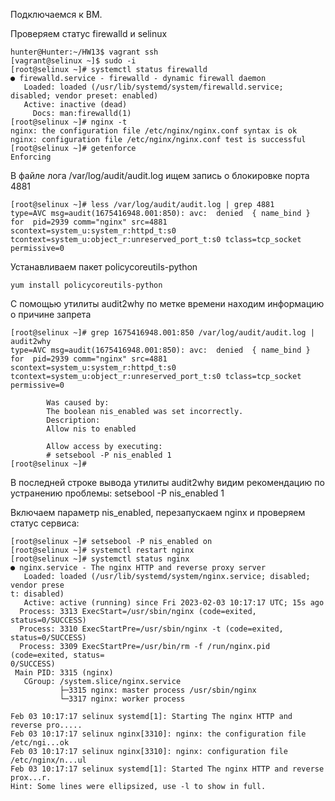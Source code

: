 

Подключаемся к ВМ.

Проверяем статус firewalld и selinux
```
hunter@Hunter:~/HW13$ vagrant ssh
[vagrant@selinux ~]$ sudo -i
[root@selinux ~]# systemctl status firewalld
● firewalld.service - firewalld - dynamic firewall daemon
   Loaded: loaded (/usr/lib/systemd/system/firewalld.service; disabled; vendor preset: enabled)
   Active: inactive (dead)
     Docs: man:firewalld(1)
[root@selinux ~]# nginx -t
nginx: the configuration file /etc/nginx/nginx.conf syntax is ok
nginx: configuration file /etc/nginx/nginx.conf test is successful
[root@selinux ~]# getenforce
Enforcing
```
В файле лога /var/log/audit/audit.log ищем запись о блокировке порта 4881
```
[root@selinux ~]# less /var/log/audit/audit.log | grep 4881
type=AVC msg=audit(1675416948.001:850): avc:  denied  { name_bind } for  pid=2939 comm="nginx" src=4881 scontext=system_u:system_r:httpd_t:s0 tcontext=system_u:object_r:unreserved_port_t:s0 tclass=tcp_socket permissive=0
```

Устанавливаем пакет policycoreutils-python
```
yum install policycoreutils-python
```
С помощью утилиты audit2why по метке времени находим информацию о причине запрета
```
[root@selinux ~]# grep 1675416948.001:850 /var/log/audit/audit.log | audit2why
type=AVC msg=audit(1675416948.001:850): avc:  denied  { name_bind } for  pid=2939 comm="nginx" src=4881 scontext=system_u:system_r:httpd_t:s0 tcontext=system_u:object_r:unreserved_port_t:s0 tclass=tcp_socket permissive=0

        Was caused by:
        The boolean nis_enabled was set incorrectly.
        Description:
        Allow nis to enabled

        Allow access by executing:
        # setsebool -P nis_enabled 1
[root@selinux ~]# 
```
В последней строке вывода утилиты audit2why видим рекомендацию по устранению проблемы: setsebool -P nis_enabled 1

Включаем параметр nis_enabled, перезапускаем nginx и проверяем статус сервиса:
```
[root@selinux ~]# setsebool -P nis_enabled on
[root@selinux ~]# systemctl restart nginx
[root@selinux ~]# systemctl status nginx
● nginx.service - The nginx HTTP and reverse proxy server
   Loaded: loaded (/usr/lib/systemd/system/nginx.service; disabled; vendor prese                                                                                                 t: disabled)
   Active: active (running) since Fri 2023-02-03 10:17:17 UTC; 15s ago
  Process: 3313 ExecStart=/usr/sbin/nginx (code=exited, status=0/SUCCESS)
  Process: 3310 ExecStartPre=/usr/sbin/nginx -t (code=exited, status=0/SUCCESS)
  Process: 3309 ExecStartPre=/usr/bin/rm -f /run/nginx.pid (code=exited, status=                                                                                                 0/SUCCESS)
 Main PID: 3315 (nginx)
   CGroup: /system.slice/nginx.service
           ├─3315 nginx: master process /usr/sbin/nginx
           └─3317 nginx: worker process

Feb 03 10:17:17 selinux systemd[1]: Starting The nginx HTTP and reverse pro.....
Feb 03 10:17:17 selinux nginx[3310]: nginx: the configuration file /etc/ngi...ok
Feb 03 10:17:17 selinux nginx[3310]: nginx: configuration file /etc/nginx/n...ul
Feb 03 10:17:17 selinux systemd[1]: Started The nginx HTTP and reverse prox...r.
Hint: Some lines were ellipsized, use -l to show in full.
```
